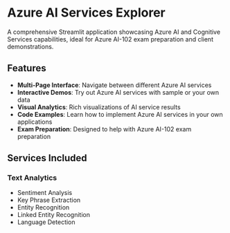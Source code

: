 # Azure AI Services Explorer

A comprehensive Streamlit application showcasing Azure AI and Cognitive Services capabilities, ideal for Azure AI-102 exam preparation and client demonstrations.

## Features

- **Multi-Page Interface**: Navigate between different Azure AI services
- **Interactive Demos**: Try out Azure AI services with sample or your own data
- **Visual Analytics**: Rich visualizations of AI service results
- **Code Examples**: Learn how to implement Azure AI services in your own applications
- **Exam Preparation**: Designed to help with Azure AI-102 exam preparation

## Services Included

### Text Analytics
- Sentiment Analysis
- Key Phrase Extraction
- Entity Recognition
- Linked Entity Recognition
- Language Detection